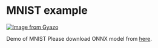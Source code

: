 # MNIST example
[![Image from Gyazo](https://i.gyazo.com/a1234a1f08efcd65e6f756d74f8f2ca8.gif)](https://gyazo.com/a1234a1f08efcd65e6f756d74f8f2ca8)

Demo of MNIST
Please download ONNX model from [here](https://github.com/onnx/models/tree/master/vision/object_detection_segmentation/tiny-yolov2).

